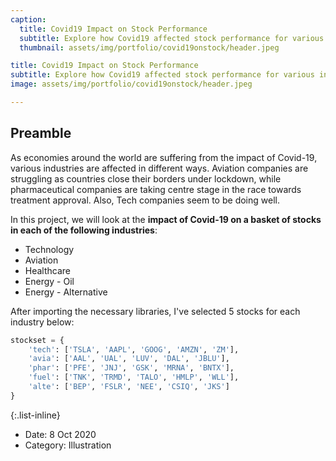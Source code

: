 ```yaml
---
caption:
  title: Covid19 Impact on Stock Performance
  subtitle: Explore how Covid19 affected stock performance for various industries
  thumbnail: assets/img/portfolio/covid19onstock/header.jpeg

title: Covid19 Impact on Stock Performance
subtitle: Explore how Covid19 affected stock performance for various industries - Technology, Aviation, Healthcare, Energy (Oil) and Energy (Alternative)
image: assets/img/portfolio/covid19onstock/header.jpeg

---
```


## Preamble

As economies around the world are suffering from the impact of Covid-19, various industries are affected in different ways. Aviation companies are struggling as countries close their borders under lockdown, while pharmaceutical companies are taking centre stage in the race towards treatment approval. Also, Tech companies seem to be doing well.

In this project, we will look at the **impact of Covid-19 on a basket of stocks in each of the following industries**:
* Technology
* Aviation
* Healthcare
* Energy - Oil
* Energy - Alternative

After importing the necessary libraries, I've selected 5 stocks for each industry below:

```python
stockset = {
    'tech': ['TSLA', 'AAPL', 'GOOG', 'AMZN', 'ZM'],
    'avia': ['AAL', 'UAL', 'LUV', 'DAL', 'JBLU'],
    'phar': ['PFE', 'JNJ', 'GSK', 'MRNA', 'BNTX'],
    'fuel': ['TNK', 'TRMD', 'TALO', 'HMLP', 'WLL'],
    'alte': ['BEP', 'FSLR', 'NEE', 'CSIQ', 'JKS']
}
```

{:.list-inline}
- Date: 8 Oct 2020
- Category: Illustration
